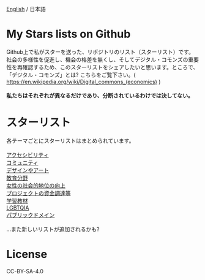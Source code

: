<a href="https://github.com/4ioskd/my-Stars-lists/blob/main/README.md" rel="noopener noreferrer">English</a> / 日本語
# My Stars lists on Github
Github上で私がスターを送った、リポジトリのリスト（スターリスト）です。社会の多様性を促進し、機会の格差を無くし、そしてデジタル・コモンズの重要性を再確認するため、このスターリストをシェアしたいと思います。ところで、「デジタル・コモンズ」とは? こちらをご覧下さい。( https://en.wikipedia.org/wiki/Digital_commons_(economics) )<br><br>
<b>私たちはそれぞれが異なるだけであり、分断されているわけでは決してない。</b><br>

# スターリスト
各テーマごとにスターリストはまとめられています。<br><br>
<a href="https://github.com/stars/4ioskd/lists/accessibility" rel="noopener noreferrer">アクセシビリティ</a><br>
<a href="https://github.com/stars/4ioskd/lists/community" rel="noopener noreferrer">コミュニティ</a><br>
<a href="https://github.com/stars/4ioskd/lists/design-art" rel="noopener noreferrer">デザインやアート</a><br>
<a href="https://github.com/stars/4ioskd/lists/education" rel="noopener noreferrer">教育分野</a><br>
<a href="https://github.com/stars/4ioskd/lists/empowering-women" rel="noopener noreferrer">女性の社会的地位の向上</a><br>
<a href="https://github.com/stars/4ioskd/lists/funding-job" rel="noopener noreferrer">プロジェクトの資金調達等</a><br>
<a href="https://github.com/stars/4ioskd/lists/learning-material" rel="noopener noreferrer">学習教材</a><br>
<a href="https://github.com/stars/4ioskd/lists/lgbtqia" rel="noopener noreferrer">LGBTQIA</a><br>
<a href="https://github.com/stars/4ioskd/lists/public-domain" rel="noopener noreferrer">パブリックドメイン</a><br><br>
...また新しいリストが追加されるかも?

# License
CC-BY-SA-4.0
